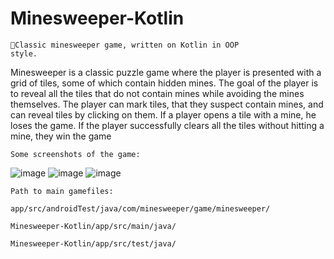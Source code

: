 # Minesweeper-Kotlin
<code>👷Classic minesweeper game, written on Kotlin in OOP style.</code>

Minesweeper is a classic puzzle game where the player is presented with a grid of tiles, some of which contain hidden mines. 
The goal of the player is to reveal all the tiles that do not contain mines while avoiding the mines themselves. 
The player can mark tiles, that they suspect contain mines, and can reveal tiles by clicking on them. If a player opens a tile with a mine, he loses the game. 
If the player successfully clears all the tiles without hitting a mine, they win the game

<code>Some screenshots of the game:</code>

![image](https://user-images.githubusercontent.com/89913477/212395847-7bcd4f9f-6ac3-4b3e-b679-ca937178ef6e.png)
![image](https://user-images.githubusercontent.com/89913477/212395854-72dbffb1-b8f7-4eb5-bf1e-173669ce52d8.png) 
![image](https://user-images.githubusercontent.com/89913477/212395870-718c062c-899c-4082-bfa6-8cb0e43cbba0.png)

<code>Path to main gamefiles: </code>

<code>app/src/androidTest/java/com/minesweeper/game/minesweeper/</code>

<code>Minesweeper-Kotlin/app/src/main/java/</code>

<code>Minesweeper-Kotlin/app/src/test/java/</code>
